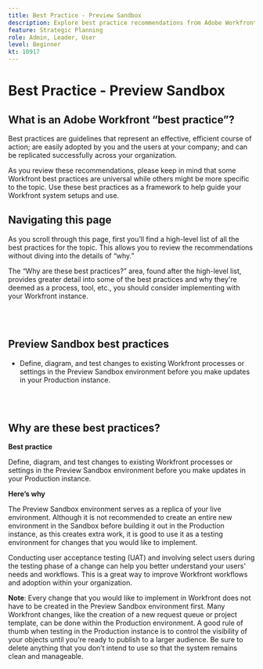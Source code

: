 ```yaml
---
title: Best Practice - Preview Sandbox
description: Explore best practice recommendations from Adobe Workfront experts about setting up, managing, and using the Preview Sandbox environment for Workfront.
feature: Strategic Planning
role: Admin, Leader, User
level: Beginner
kt: 10917
---
```


# Best Practice - Preview Sandbox

## What is an Adobe Workfront “best practice”? 

Best practices are guidelines that represent an effective, efficient course of action; are easily adopted by you and the users at your company; and can be replicated successfully across your organization. 

As you review these recommendations, please keep in mind that some Workfront best practices are universal while others might be more specific to the topic. Use these best practices as a framework to help guide your Workfront system setups and use.

## Navigating this page 

As you scroll through this page, first you’ll find a high-level list of all the best practices for the topic. This allows you to review the recommendations without diving into the details of “why.” 

The “Why are these best practices?” area, found after the high-level list, provides greater detail into some of the best practices and why they're deemed as a process, tool, etc., you should consider implementing with your Workfront instance. 

</br>
</br>

## Preview Sandbox best practices 

* Define, diagram, and test changes to existing Workfront processes or settings in the Preview Sandbox environment before you make updates in your Production instance.  

</br>
</br>

## Why are these best practices? 

**Best practice**

Define, diagram, and test changes to existing Workfront processes or settings in the Preview Sandbox environment before you make updates in your Production instance.  

**Here’s why**

The Preview Sandbox environment serves as a replica of your live environment. Although it is not recommended to create an entire new environment in the Sandbox before building it out in the Production instance, as this creates extra work, it is good to use it as a testing environment for changes that you would like to implement. 

Conducting user acceptance testing (UAT) and involving select users during the testing phase of a change can help you better understand your users' needs and workflows. This is a great way to improve Workfront workflows and adoption within your organization. 


**Note**: Every change that you would like to implement in Workfront does not have to be created in the Preview Sandbox environment first. Many Workfront changes, like the creation of a new request queue or project template, can be done within the Production environment. A good rule of thumb when testing in the Production instance is to control the visibility of your objects until you're ready to publish to a larger audience. Be sure to delete anything that you don’t intend to use so that the system remains clean and manageable. 

